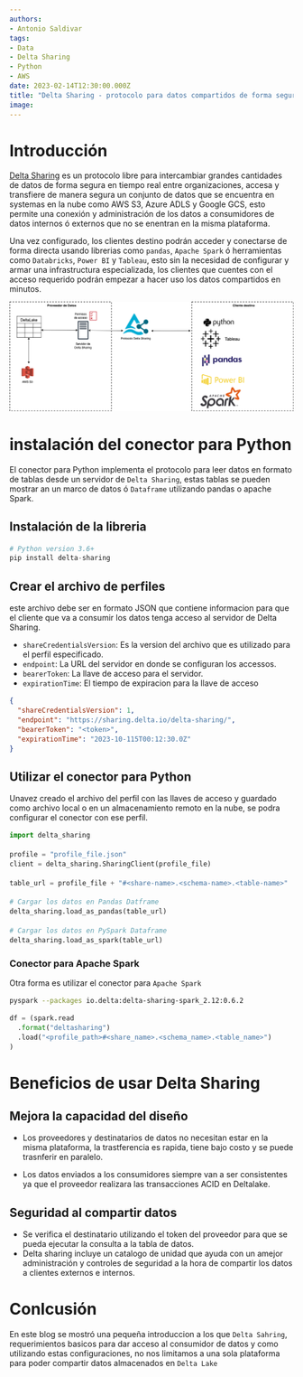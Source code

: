 ```yaml
---
authors:
- Antonio Saldivar
tags:
- Data
- Delta Sharing
- Python
- AWS
date: 2023-02-14T12:30:00.000Z
title: "Delta Sharing - protocolo para datos compartidos de forma segura"
image: 
---
```


# Introducción 
[Delta Sharing](https://delta.io/sharing/) es un protocolo libre para intercambiar grandes cantidades de datos de forma segura en tiempo real entre organizaciones, accesa y transfiere de manera segura un conjunto de datos que se encuentra en systemas en la nube como AWS S3, Azure ADLS y Google GCS, esto permite una conexión y administración de los datos a consumidores de datos internos ó externos que no se enentran en la misma plataforma.

Una vez configurado, los clientes destino podrán acceder y conectarse de forma directa usando librerias como `pandas`, `Apache Spark` ó herramientas como `Databricks`, `Power BI` y `Tableau`, esto sin la necesidad de configurar y armar una infrastructura especializada, los clientes que cuentes con el acceso requerido podrán empezar a hacer uso los datos compartidos en minutos.

![](https://github.com/asaldivar10/blog-usa/blob/spanish-delta_sharing/images/2023/02/deltasharing.png)
# instalación del conector para Python
El conector para Python implementa el protocolo para leer datos en formato de tablas desde un servidor de `Delta Sharing`, estas tablas se pueden mostrar an un marco de datos ó `Dataframe` utilizando  pandas o apache Spark.



## Instalación de la libreria

```python
# Python version 3.6+
pip install delta-sharing
```

## Crear el archivo de perfiles
este archivo debe ser en formato JSON que contiene informacion para que el cliente que va a consumir los datos tenga acceso al servidor de Delta Sharing.
- `shareCredentialsVersion`: Es la version del archivo que es utilizado para el perfil especificado.
- `endpoint`: La URL del servidor en donde se configuran los accessos.
- `bearerToken`: La llave de acceso para el servidor.
- `expirationTime`: El tiempo de expiracion para la llave de acceso

```json
{
  "shareCredentialsVersion": 1,
  "endpoint": "https://sharing.delta.io/delta-sharing/",
  "bearerToken": "<token>",
  "expirationTime": "2023-10-115T00:12:30.0Z"
}

```
## Utilizar el conector para Python

Unavez creado el archivo del perfil con las llaves de acceso y guardado como archivo local o en un almacenamiento remoto en la nube, se podra configurar el conector con ese perfil.

```python
import delta_sharing

profile = "profile_file.json"
client = delta_sharing.SharingClient(profile_file)

table_url = profile_file + "#<share-name>.<schema-name>.<table-name>"

# Cargar los datos en Pandas Datframe
delta_sharing.load_as_pandas(table_url)

# Cargar los datos en PySpark Dataframe
delta_sharing.load_as_spark(table_url)

```
### Conector para Apache Spark
Otra forma es utilizar el conector para `Apache Spark`

```bash
pyspark --packages io.delta:delta-sharing-spark_2.12:0.6.2
```

```python
df = (spark.read
  .format("deltasharing")
  .load("<profile_path>#<share_name>.<schema_name>.<table_name>")
)
```

# Beneficios de usar Delta Sharing

## Mejora la capacidad del diseño
- Los proveedores y destinatarios de datos no necesitan estar en la misma plataforma, la trastferencia es rapida, tiene bajo costo y se puede trasnferir en paralelo.

- Los datos enviados a los consumidores siempre van a ser consistentes ya que el proveedor realizara las transacciones ACID en Deltalake.

## Seguridad al compartir datos
- Se verifica el destinatario utilizando el token del proveedor para que se pueda ejecutar la consulta a la tabla de datos.
- Delta sharing incluye un catalogo de unidad que ayuda con un amejor administración y controles de seguridad a la hora de compartir los datos a clientes externos e internos.

# Conlcusión

En este blog se mostró una pequeña introduccion a los que `Delta Sahring`, requerimientos basicos para dar acceso al consumidor de datos y como utilizando estas configuraciones, no nos limitamos a una sola plataforma para poder compartir datos almacenados en `Delta Lake`


